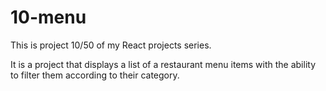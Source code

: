 # 10-menu
This is project 10/50 of my React projects series. 

It is a project that displays a list of a restaurant menu items with the ability to filter them according to their category.
